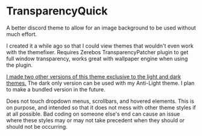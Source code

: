 # TransparencyQuick
A better discord theme to allow for an image background to be used without much effort.

I created it a while ago so that I could view themes that wouldn't even work with the themefixer. Requires Zerebos TransparencyPatcher plugin to get full window transparency, works great with wallpaper engine when using the plugin.

<a href="https://github.com/CompletelyUnbelievable/TransparencyQuick/tree/master/Import">I made two other versions of this theme exclusive to the light and dark themes.</a> The dark only version can be used with my Anti-Light theme. I plan to make a bundled version in the future.


Does not touch dropdown menus, scrollbars, and hovered elements. This is on purpose, and intended so that it does not mess with other theme styles if at all possible. Bad coding on someone else's end can cause an issue where these styles may or may not take precedent when they should or should not be occurring.
